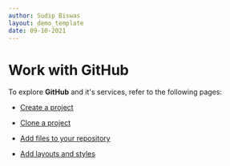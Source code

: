 ```yaml
---
author: Sudip Biswas
layout: demo_template
date: 09-10-2021
---
```

# Work with GitHub

To explore **GitHub** and it's services, refer to the following pages: 

- [Create a project](/create-a-project.md#create-a-project)

- [Clone a project](/clone-a-project.md#clone-a-project)

- [Add files to your repository](/add-files.md#add-files-to-your-repository)

- [Add layouts and styles](/add-layout-styles.md#add-layout-and-styles)